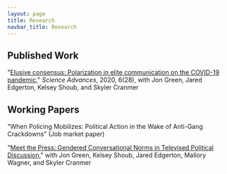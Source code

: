 ```yaml
---
layout: page
title: Research
navbar_title: Research
---
```


## Published Work

"[Elusive consensus: Polarization in elite communication on the COVID-19 pandemic](https://www.science.org/doi/full/10.1126/sciadv.abc2717)," *Science Advances*, 2020, 6(28), with Jon Green, Jared Edgerton, Kelsey Shoub, and Skyler Cranmer

## Working Papers

"When Policing Mobilizes: Political Action in the Wake of Anti-Gang Crackdowns" (Job market paper)

"[Meet the Press: Gendered Conversational Norms in Televised Political Discussion](https://osf.io/my8us)," with Jon Green, Kelsey Shoub, Jared Edgerton, Mallory Wagner, and Skyler Cranmer






